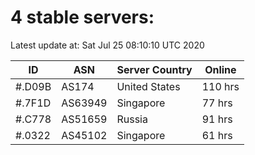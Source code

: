 # 4 stable servers:

Latest update at: Sat Jul 25 08:10:10 UTC 2020

| ID | ASN | Server Country | Online |
| -- | --- | -------------- | ------ |
| #.D09B | AS174 | United States | 110 hrs |
| #.7F1D | AS63949 | Singapore | 77 hrs |
| #.C778 | AS51659 | Russia | 91 hrs |
| #.0322 | AS45102 | Singapore | 61 hrs |

